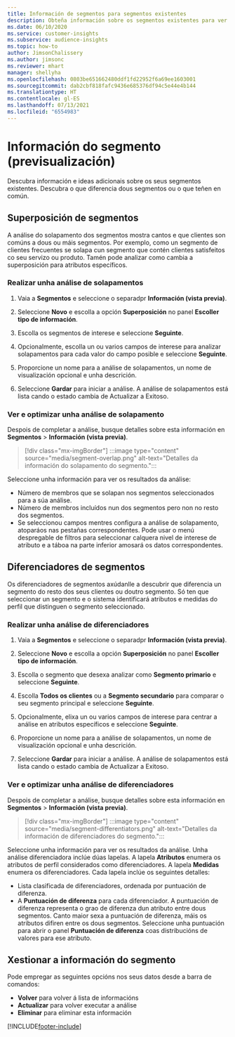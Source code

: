 ```yaml
---
title: Información de segmentos para segmentos existentes
description: Obteña información sobre os segmentos existentes para ver diferenzas e aspectos comúns.
ms.date: 06/10/2020
ms.service: customer-insights
ms.subservice: audience-insights
ms.topic: how-to
author: JimsonChalissery
ms.author: jimsonc
ms.reviewer: mhart
manager: shellyha
ms.openlocfilehash: 0803be651662480ddf1fd22952f6a69ee1603001
ms.sourcegitcommit: dab2cbf818fafc9436e685376df94c5e44e4b144
ms.translationtype: HT
ms.contentlocale: gl-ES
ms.lasthandoff: 07/13/2021
ms.locfileid: "6554983"
---
```

# <a name="segment-insights-preview"></a>Información do segmento (previsualización)

Descubra información e ideas adicionais sobre os seus segmentos existentes. Descubra o que diferencia dous segmentos ou o que teñen en común.

## <a name="segment-overlap"></a>Superposición de segmentos

A análise do solapamento dos segmentos mostra cantos e que clientes son comúns a dous ou máis segmentos. Por exemplo, como un segmento de clientes frecuentes se solapa cun segmento que contén clientes satisfeitos co seu servizo ou produto.
Tamén pode analizar como cambia a superposición para atributos específicos.

### <a name="run-an-overlap-analysis"></a>Realizar unha análise de solapamentos

1. Vaia a **Segmentos** e seleccione o separadpr **Información (vista previa)**.

1. Seleccione **Novo** e escolla a opción **Superposición** no panel **Escoller tipo de información**.

1. Escolla os segmentos de interese e seleccione **Seguinte**.

1. Opcionalmente, escolla un ou varios campos de interese para analizar solapamentos para cada valor do campo posible e seleccione **Seguinte**.

1. Proporcione un nome para a análise de solapamentos, un nome de visualización opcional e unha descrición.

1. Seleccione **Gardar** para iniciar a análise. A análise de solapamentos está lista cando o estado cambia de Actualizar a Exitoso.

### <a name="view-and-optimize-an-overlap-analysis"></a>Ver e optimizar unha análise de solapamento

Despois de completar a análise, busque detalles sobre esta información en **Segmentos** > **Información (vista previa)**.

> [!div class="mx-imgBorder"]
> :::image type="content" source="media/segment-overlap.png" alt-text="Detalles da información do solapamento do segmento.":::

Seleccione unha información para ver os resultados da análise:

- Número de membros que se solapan nos segmentos seleccionados para a súa análise.
- Número de membros incluídos nun dos segmentos pero non no resto dos segmentos.
- Se seleccionou campos mentres configura a análise de solapamento, atoparáos nas pestañas correspondentes. Pode usar o menú despregable de filtros para seleccionar calquera nivel de interese de atributo e a táboa na parte inferior amosará os datos correspondentes.

## <a name="segment-differentiators"></a>Diferenciadores de segmentos

Os diferenciadores de segmentos axúdanlle a descubrir que diferencia un segmento do resto dos seus clientes ou doutro segmento. Só ten que seleccionar un segmento e o sistema identificará atributos e medidas do perfil que distinguen o segmento seleccionado.

### <a name="run-a-differentiator-analysis"></a>Realizar unha análise de diferenciadores

1. Vaia a **Segmentos** e seleccione o separadpr **Información (vista previa)**.

1. Seleccione **Novo** e escolla a opción **Superposición** no panel **Escoller tipo de información**.

1. Escolla o segmento que desexa analizar como **Segmento primario** e seleccione **Seguinte**.

1. Escolla **Todos os clientes** ou a **Segmento secundario** para comparar o seu segmento principal e seleccione **Seguinte**.

1. Opcionalmente, elixa un ou varios campos de interese para centrar a análise en atributos específicos e seleccione **Seguinte**.

1. Proporcione un nome para a análise de solapamentos, un nome de visualización opcional e unha descrición.

1. Seleccione **Gardar** para iniciar a análise. A análise de solapamentos está lista cando o estado cambia de Actualizar a Exitoso.

### <a name="view-and-optimize-a-differentiators-analysis"></a>Ver e optimizar unha análise de diferenciadores

Despois de completar a análise, busque detalles sobre esta información en **Segmentos** > **Información (vista previa)**.

> [!div class="mx-imgBorder"]
> :::image type="content" source="media/segment-differentiators.png" alt-text="Detalles da información de diferenciadores do segmento.":::

Seleccione unha información para ver os resultados da análise. Unha análise diferenciadora inclúe dúas lapelas. A lapela **Atributos** enumera os atributos de perfil considerados como diferenciadores. A lapela **Medidas** enumera os diferenciadores. Cada lapela inclúe os seguintes detalles:

- Lista clasificada de diferenciadores, ordenada por puntuación de diferenza.
- A **Puntuación de diferenza** para cada diferenciador. A puntuación de diferenza representa o grao de diferenza dun atributo entre dous segmentos. Canto maior sexa a puntuación de diferenza, máis os atributos difiren entre os dous segmentos. Seleccione unha puntuación para abrir o panel **Puntuación de diferenza** coas distribucións de valores para ese atributo.

## <a name="manage-segment-insights"></a>Xestionar a información do segmento

Pode empregar as seguintes opcións nos seus datos desde a barra de comandos:

- **Volver** para volver á lista de informacións
- **Actualizar** para volver executar a análise
- **Eliminar** para eliminar esta información


[!INCLUDE[footer-include](../includes/footer-banner.md)]